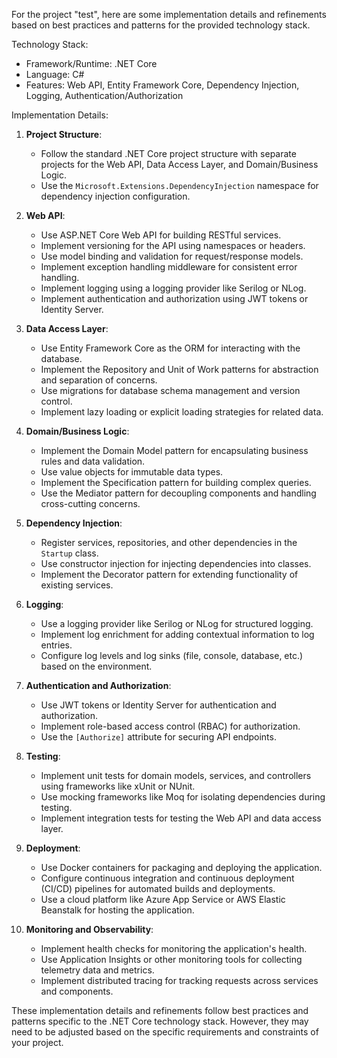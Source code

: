 For the project "test", here are some implementation details and refinements based on best practices and patterns for the provided technology stack.

Technology Stack:
- Framework/Runtime: .NET Core
- Language: C#
- Features: Web API, Entity Framework Core, Dependency Injection, Logging, Authentication/Authorization

Implementation Details:

1. **Project Structure**:
   - Follow the standard .NET Core project structure with separate projects for the Web API, Data Access Layer, and Domain/Business Logic.
   - Use the `Microsoft.Extensions.DependencyInjection` namespace for dependency injection configuration.

2. **Web API**:
   - Use ASP.NET Core Web API for building RESTful services.
   - Implement versioning for the API using namespaces or headers.
   - Use model binding and validation for request/response models.
   - Implement exception handling middleware for consistent error handling.
   - Implement logging using a logging provider like Serilog or NLog.
   - Implement authentication and authorization using JWT tokens or Identity Server.

3. **Data Access Layer**:
   - Use Entity Framework Core as the ORM for interacting with the database.
   - Implement the Repository and Unit of Work patterns for abstraction and separation of concerns.
   - Use migrations for database schema management and version control.
   - Implement lazy loading or explicit loading strategies for related data.

4. **Domain/Business Logic**:
   - Implement the Domain Model pattern for encapsulating business rules and data validation.
   - Use value objects for immutable data types.
   - Implement the Specification pattern for building complex queries.
   - Use the Mediator pattern for decoupling components and handling cross-cutting concerns.

5. **Dependency Injection**:
   - Register services, repositories, and other dependencies in the `Startup` class.
   - Use constructor injection for injecting dependencies into classes.
   - Implement the Decorator pattern for extending functionality of existing services.

6. **Logging**:
   - Use a logging provider like Serilog or NLog for structured logging.
   - Implement log enrichment for adding contextual information to log entries.
   - Configure log levels and log sinks (file, console, database, etc.) based on the environment.

7. **Authentication and Authorization**:
   - Use JWT tokens or Identity Server for authentication and authorization.
   - Implement role-based access control (RBAC) for authorization.
   - Use the `[Authorize]` attribute for securing API endpoints.

8. **Testing**:
   - Implement unit tests for domain models, services, and controllers using frameworks like xUnit or NUnit.
   - Use mocking frameworks like Moq for isolating dependencies during testing.
   - Implement integration tests for testing the Web API and data access layer.

9. **Deployment**:
   - Use Docker containers for packaging and deploying the application.
   - Configure continuous integration and continuous deployment (CI/CD) pipelines for automated builds and deployments.
   - Use a cloud platform like Azure App Service or AWS Elastic Beanstalk for hosting the application.

10. **Monitoring and Observability**:
    - Implement health checks for monitoring the application's health.
    - Use Application Insights or other monitoring tools for collecting telemetry data and metrics.
    - Implement distributed tracing for tracking requests across services and components.

These implementation details and refinements follow best practices and patterns specific to the .NET Core technology stack. However, they may need to be adjusted based on the specific requirements and constraints of your project.